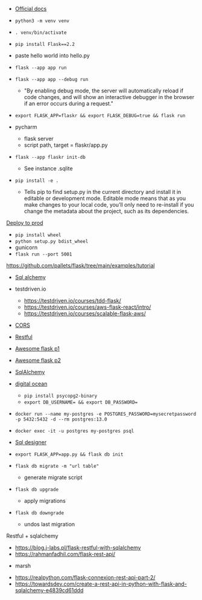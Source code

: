 - [Official docs](https://flask.palletsprojects.com/en/2.2.x/)
- `python3 -m venv venv`
- `. venv/bin/activate`
- `pip install Flask==2.2`
- paste hello world into hello.py
- `flask --app app run`
- `flask --app app --debug run`

  - "By enabling debug mode, the server will automatically reload if code changes, and will show an interactive debugger in the browser if an error occurs during a request."

- `export FLASK_APP=flaskr && export FLASK_DEBUG=true && flask run`
- pycharm
  - flask server
  - script path, target = flaskr/app.py
- `flask --app flaskr init-db`

  - See instance .sqlite

- `pip install -e .`
  - Tells pip to find setup.py in the current directory and install it in editable or development mode. Editable mode means that as you make changes to your local code, you’ll only need to re-install if you change the metadata about the project, such as its dependencies.

[Deploy to prod](https://flask.palletsprojects.com/en/2.2.x/tutorial/deploy/)

- `pip install wheel`
- `python setup.py bdist_wheel`
- gunicorn
- `flask run --port 5001`

https://github.com/pallets/flask/tree/main/examples/tutorial

- [Sql alchemy](https://www.compose.com/articles/using-postgresql-through-sqlalchemy/)
- testdriven.io
  - https://testdriven.io/courses/tdd-flask/
  - https://testdriven.io/courses/aws-flask-react/intro/
  - https://testdriven.io/courses/scalable-flask-aws/
- [CORS](https://flask-cors.readthedocs.io/en/latest/)
- [Restful](https://flask-restful.readthedocs.io/en/latest/quickstart.html)
- [Awesome flask p1](https://github.com/humiaozuzu/awesome-flask)
- [Awesome flask p2](https://github.com/mjhea0/awesome-flask)
- [SqlAlchemy](https://realpython.com/flask-by-example-part-2-postgres-sqlalchemy-and-alembic/)
- [digital ocean](https://www.digitalocean.com/community/tutorials/how-to-use-a-postgresql-database-in-a-flask-application)
  - `pip install psycopg2-binary`
  - `export DB_USERNAME= && export DB_PASSWORD=`
- `docker run --name my-postgres -e POSTGRES_PASSWORD=mysecretpassword -p 5432:5432 -d --rm postgres:13.0`
- `docker exec -it -u postgres my-postgres psql`

- [Sql designer](https://ondras.zarovi.cz/sql/demo/)
- `export FLASK_APP=app.py && flask db init`
- `flask db migrate -m "url table"`
  - generate migrate script
- `flask db upgrade`
  - apply migrations 
- `flask db downgrade`
  - undos last migration

Restful + sqlalchemy
- https://blog.j-labs.pl/flask-restful-with-sqlalchemy
- https://rahmanfadhil.com/flask-rest-api/
+ marsh
- https://realpython.com/flask-connexion-rest-api-part-2/
- https://towardsdev.com/create-a-rest-api-in-python-with-flask-and-sqlalchemy-e4839cd61ddd